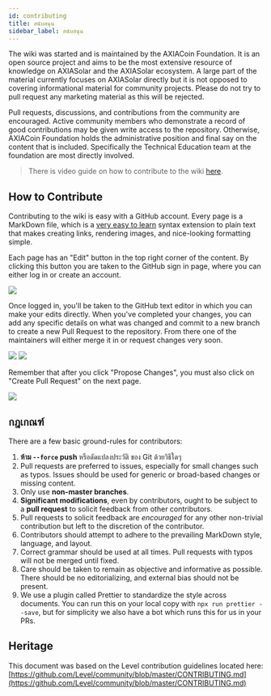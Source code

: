 ```yaml
---
id: contributing
title: สนับสนุน
sidebar_label: สนับสนุน
---
```


The wiki was started and is maintained by the AXIACoin Foundation. It is an open source project and aims to be the most extensive resource of knowledge on AXIASolar and the AXIASolar ecosystem. A large part of the material currently focuses on AXIASolar directly but it is not opposed to covering informational material for community projects. Please do not try to pull request any marketing material as this will be rejected.

Pull requests, discussions, and contributions from the community are encouraged. Active community members who demonstrate a record of good contributions may be given write access to the repository. Otherwise, AXIACoin Foundation holds the administrative position and final say on the content that is included. Specifically the Technical Education team at the foundation are most directly involved.

> There is video guide on how to contribute to the wiki [here](https://www.youtube.com/watch?v=6i55KOcy7B0).

## How to Contribute

Contributing to the wiki is easy with a GitHub account. Every page is a MarkDown file, which is a [very easy to learn](https://guides.github.com/features/mastering-markdown/) syntax extension to plain text that makes creating links, rendering images, and nice-looking formatting simple.

Each page has an "Edit" button in the top right corner of the content. By clicking this button you are taken to the GitHub sign in page, where you can either log in or create an account.

![](assets/edit_button.png)

Once logged in, you'll be taken to the GitHub text editor in which you can make your edits directly. When you've completed your changes, you can add any specific details on what was changed and commit to a new branch to create a new Pull Request to the repository. From there one of the maintainers will either merge it in or request changes very soon.

![](assets/contributing.png) ![](assets/creating-pull-request.png)

Remember that after you click "Propose Changes", you must also click on "Create Pull Request" on the next page.

![](assets/creating-pull-request-2.png)

## กฎเกณฑ์

There are a few basic ground-rules for contributors:

1. **ห้าม `--force` push** หรือดัดแปลงประวัติ ของ Git ด้วยวิธีใดๆ
2. Pull requests are preferred to issues, especially for small changes such as typos. Issues should be used for generic or broad-based changes or missing content.
3. Only use **non-master branches**.
4. **Significant modifications**, even by contributors, ought to be subject to a **pull request** to solicit feedback from other contributors.
5. Pull requests to solicit feedback are _encouraged_ for any other non-trivial contribution but left to the discretion of the contributor.
6. Contributors should attempt to adhere to the prevailing MarkDown style, language, and layout.
7. Correct grammar should be used at all times. Pull requests with typos will not be merged until fixed.
8. Care should be taken to remain as objective and informative as possible. There should be no editorializing, and external bias should not be present.
9. We use a plugin called Prettier to standardize the style across documents. You can run this on your local copy with `npx run prettier --save`, but for simplicity we also have a bot which runs this for us in your PRs.

## Heritage

This document was based on the Level contribution guidelines located here: [https://github.com/Level/community/blob/master/CONTRIBUTING.md](https://github.com/Level/community/blob/master/CONTRIBUTING.md)

